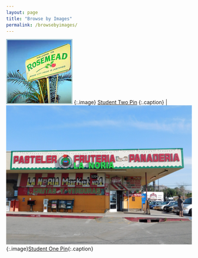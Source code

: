 ```yaml
---
layout: page
title: "Browse by Images"
permalink: /browsebyimages/
---
```


![Post Image](images/Rosemead_1.jpg) {:.image} [Student Two Pin](posts/2016-01-01-StudentTwo-Pin-a) {:.caption} | ![Post Image](images/LasTiendas_1.jpg){:.image}[Student One Pin](posts/2016-01-01-StudentOne-Pin-a){:.caption}
